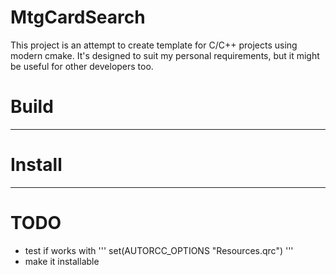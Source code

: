 # MtgCardSearch
 
This project is an attempt to create template for C/C++ projects using modern cmake. It's designed to suit my personal requirements, but it might be useful for other developers too. 

# Build
------

# Install
------

# TODO
* test if works with 
'''
set(AUTORCC_OPTIONS "Resources.qrc")
'''
* make it installable